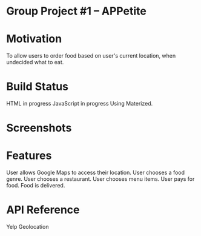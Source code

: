 # Group Project #1 – APPetite

# Motivation
To allow users to order food based on user's current location, when undecided what to eat.

# Build Status
HTML in progress
JavaScript in progress
Using Materized.

# Screenshots



# Features
User allows Google Maps to access their location.
User chooses a food genre.
User chooses a restaurant.
User chooses menu items.
User pays for food.
Food is delivered.

# API Reference
Yelp
Geolocation
